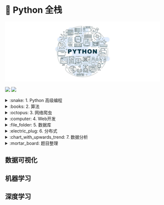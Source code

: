 # :dart: Python 全栈

![](./assets/images/00.jpg)

[![](https://img.shields.io/badge/简书-JasonJe-eb6f5a.svg)](https://www.jianshu.com/u/03a09a744c7f) ![](http://progressed.io/bar/56?title=进度)

<details>
<summary>:snake: 1. Python 高级编程</summary>

#### 1.1 [面向对象](Python高级编程/面向对象.md)

#### 1.2 [正则表达式](Python高级编程/正则表达式.md)

#### 1.3 [网络编程](Python高级编程/网络编程.md)

#### 1.4 [并发编程](Python高级编程/并发编程.md)

#### 1.5 [高级特性](Python高级编程/高级特性.md)

</details>

<details>
<summary>:books: 2. 算法</summary>

#### 2.1 [数据结构](算法/数据结构.md)

#### 2.2 [经典算法](算法/经典算法.md)

</details>

<details>
<summary>:octopus: 3. 网络爬虫</summary>

#### 3.1 [从输入URL到打开网页](网络爬虫/从输入URL到打开网页.md)

#### 3.2 [网络资源请求和Requests](网络爬虫/网络资源请求和Requests.md)

#### 3.3 [HTML内容解析和BeautifulSoup](网络爬虫/HTML内容解析和BeautifulSoup.md)

#### 3.4 [动态网页请求](网络爬虫/动态网页请求.md)

#### 3.5 [Scrapy](网络爬虫/Scrapy.md)

</details>

<details>
<summary>:computer: 4. Web开发</summary>

#### 4.1 [Flask](Web开发/Flask.md)

#### 4.2 Django

</details>

<details>
<summary>:file_folder: 5. 数据库</summary>

#### 5.1 [数据库系统原理](数据库/数据库系统原理.md)

#### 5.2 [SQL](数据库/SQL.md)

#### 5.3 [MySQL](数据库/MySQL.md)

#### 5.4 PostgreSQL

#### 5.5 [MongoDB](数据库/MongoDB.md)

#### 5.6 [Redis](数据库/Redis.md)

</details>

<details>
<summary>:electric_plug: 6. 分布式</summary>

#### 6.1 [消息队列](分布式/消息队列.md)

</details>

<details>
<summary>:chart_with_upwards_trend: 7. 数据分析</summary>

#### 7.1 [统计学基础](数据分析/统计学基础.md)

#### 7.2 [数据分析方法](数据分析/数据分析方法.md)

Linux 的 awk、grep、sed

</details>

<details>
<summary>:mortar_board: 题目整理</summary>

#### [算法与数据结构](题目整理/算法与数据结构.md)

#### [操作系统](题目整理/操作系统.md)

#### [网络](题目整理/网络.md)

#### [数据库](题目整理/数据库.md)

#### [Python](题目整理/Python.md)

</details>

## 数据可视化

## 机器学习

## 深度学习